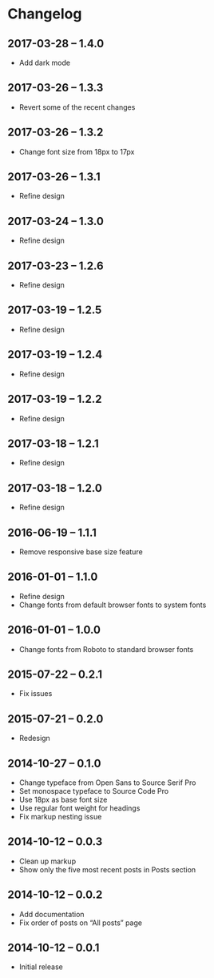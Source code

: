 # Changelog

## 2017-03-28 – 1.4.0

* Add dark mode

## 2017-03-26 – 1.3.3

* Revert some of the recent changes

## 2017-03-26 – 1.3.2

* Change font size from 18px to 17px

## 2017-03-26 – 1.3.1

* Refine design

## 2017-03-24 – 1.3.0

* Refine design

## 2017-03-23 – 1.2.6

* Refine design

## 2017-03-19 – 1.2.5

* Refine design

## 2017-03-19 – 1.2.4

* Refine design

## 2017-03-19 – 1.2.2

* Refine design

## 2017-03-18 – 1.2.1

* Refine design

## 2017-03-18 – 1.2.0

* Refine design

## 2016-06-19 – 1.1.1

* Remove responsive base size feature

## 2016-01-01 – 1.1.0

* Refine design
* Change fonts from default browser fonts to system fonts

## 2016-01-01 – 1.0.0

* Change fonts from Roboto to standard browser fonts

## 2015-07-22 – 0.2.1

* Fix issues

## 2015-07-21 – 0.2.0

* Redesign

## 2014-10-27 – 0.1.0

* Change typeface from Open Sans to Source Serif Pro
* Set monospace typeface to Source Code Pro
* Use 18px as base font size
* Use regular font weight for headings
* Fix markup nesting issue

## 2014-10-12 – 0.0.3

* Clean up markup
* Show only the five most recent posts in Posts section

## 2014-10-12 – 0.0.2

* Add documentation
* Fix order of posts on “All posts” page

## 2014-10-12 – 0.0.1

* Initial release
